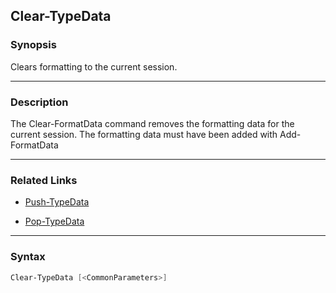 Clear-TypeData
--------------




### Synopsis
Clears formatting to the current session.



---


### Description

The Clear-FormatData command removes the formatting data for the current session.
The formatting data must have been added with Add-FormatData



---


### Related Links
* [Push-TypeData](Push-TypeData.md)



* [Pop-TypeData](Pop-TypeData.md)





---


### Syntax
```PowerShell
Clear-TypeData [<CommonParameters>]
```
